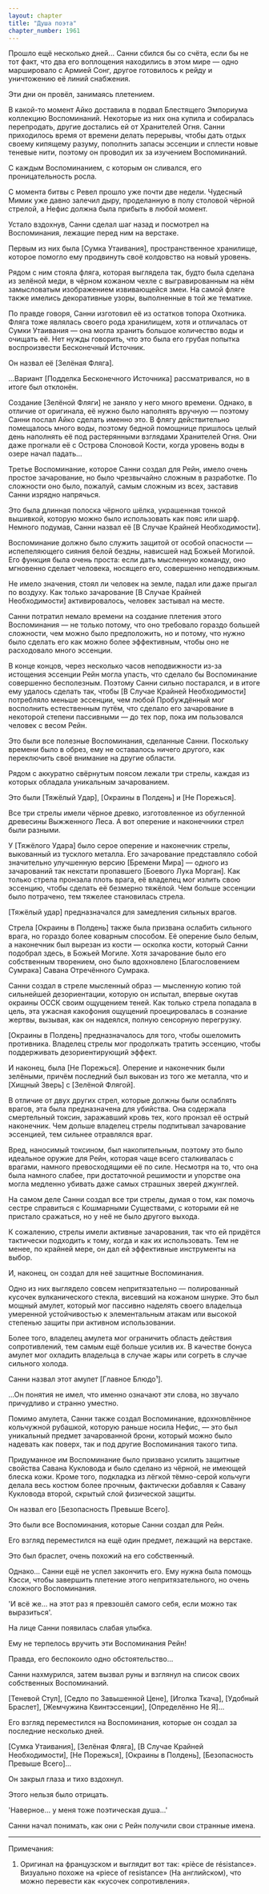 ```yaml
---
layout: chapter
title: "Душа поэта"
chapter_number: 1961
---
```




Прошло ещё несколько дней... Санни сбился бы со счёта, если бы не тот факт, что два его воплощения находились в этом мире — одно маршировало с Армией Сонг, другое готовилось к рейду и уничтожению её линий снабжения.

Эти дни он провёл, занимаясь плетением.

В какой-то момент Айко доставила в подвал Блестящего Эмпориума коллекцию Воспоминаний. Некоторые из них она купила и собиралась перепродать, другие достались ей от Хранителей Огня. Санни приходилось время от времени делать перерывы, чтобы дать отдых своему кипящему разуму, пополнить запасы эссенции и сплести новые теневые нити, поэтому он проводил их за изучением Воспоминаний.

С каждым Воспоминанием, с которым он сливался, его проницательность росла.

С момента битвы с Ревел прошло уже почти две недели. Чудесный Мимик уже давно залечил дыру, проделанную в полу столовой чёрной стрелой, а Нефис должна была прибыть в любой момент.

Устало вздохнув, Санни сделал шаг назад и посмотрел на Воспоминания, лежащие перед ним на верстаке.

Первым из них была [Сумка Утаивания], пространственное хранилище, которое помогло ему продвинуть своё колдовство на новый уровень.

Рядом с ним стояла фляга, которая выглядела так, будто была сделана из зелёной меди, в чёрном кожаном чехле с выгравированным на нём замысловатым изображением извивающейся змеи. На самой фляге также имелись декоративные узоры, выполненные в той же тематике.

По правде говоря, Санни изготовил её из остатков топора Охотника. Фляга тоже являлась своего рода хранилищем, хотя и отличалась от Сумки Утаивания — она могла хранить большое количество воды и очищать её. Нет нужды говорить, что это была его грубая попытка воспроизвести Бесконечный Источник.

Он назвал её [Зелёная Фляга].

...Вариант [Подделка Бесконечного Источника] рассматривался, но в итоге был отклонён.

Создание [Зелёной Фляги] не заняло у него много времени. Однако, в отличие от оригинала, её нужно было наполнять вручную — поэтому Санни послал Айко сделать именно это. В флягу действительно помещалось много воды, поэтому бедной помощнице пришлось целый день наполнять её под растерянными взглядами Хранителей Огня. Они даже прогнали её с Острова Слоновой Кости, когда уровень воды в озере начал падать...

Третье Воспоминание, которое Санни создал для Рейн, имело очень простое зачарование, но было чрезвычайно сложным в разработке. По сложности оно было, пожалуй, самым сложным из всех, заставив Санни изрядно напрячься.

Это была длинная полоска чёрного шёлка, украшенная тонкой вышивкой, которую можно было использовать как пояс или шарф. Немного подумав, Санни назвал её [В Случае Крайней Необходимости].

Воспоминание должно было служить защитой от особой опасности — испепеляющего сияния белой бездны, нависшей над Божьей Могилой. Его функция была очень проста: если дать мысленную команду, оно мгновенно сделает человека, носящего его, совершенно неподвижным.

Не имело значения, стоял ли человек на земле, падал или даже прыгал по воздуху. Как только зачарование [В Случае Крайней Необходимости] активировалось, человек застывал на месте.

Санни потратил немало времени на создание плетения этого Воспоминания — не только потому, что оно требовало гораздо большей сложности, чем можно было предположить, но и потому, что нужно было сделать его как можно более эффективным, чтобы оно не расходовало много эссенции.

В конце концов, через несколько часов неподвижности из-за истощения эссенции Рейн могла упасть, что сделало бы Воспоминание совершенно бесполезным. Поэтому Санни сильно постарался, и в итоге ему удалось сделать так, чтобы [В Случае Крайней Необходимости] потребляло меньше эссенции, чем любой Пробуждённый мог восполнить естественным путём, что сделало его зачарование в некоторой степени пассивными — до тех пор, пока им пользовался человек с весом Рейн.

Это были все полезные Воспоминания, сделанные Санни. Поскольку времени было в обрез, ему не оставалось ничего другого, как переключить своё внимание на другие области.

Рядом с аккуратно свёрнутым поясом лежали три стрелы, каждая из которых обладала уникальным зачарованием.

Это были [Тяжёлый Удар], [Окраины в Полдень] и [Не Порежься].

Все три стрелы имели чёрное древко, изготовленное из обугленной древесины Выжженного Леса. А вот оперение и наконечники стрел были разными.

У [Тяжёлого Удара] было серое оперение и наконечник стрелы, выкованный из тусклого металла. Его зачарование представляло собой значительно улучшенную версию [Бремени Мира] — одного из зачарований так некстати пропавшего [Боевого Лука Морган]. Как только стрела пронзала плоть врага, её владелец мог излить свою эссенцию, чтобы сделать её безмерно тяжёлой. Чем больше эссенции было потрачено, тем тяжелее становилась стрела.

[Тяжёлый удар] предназначался для замедления сильных врагов.

Стрела [Окраины в Полдень] также была призвана ослабить сильного врага, но гораздо более коварным способом. Её оперение было белым, а наконечник был вырезан из кости — осколка кости, который Санни подобрал здесь, в Божьей Могиле. Хотя зачарование было его собственным творением, оно было вдохновлено [Благословением Сумрака] Савана Отречённого Сумрака.

Санни создал в стреле мысленный образ — мысленную копию той сильнейшей дезориентации, которую он испытал, впервые окутав окраины ОССК своим ощущением теней. Как только стрела попадала в цель, эта ужасная какофония ощущений проецировалась в сознание жертвы, вызывая, как он надеялся, полную сенсорную перегрузку.

[Окраины в Полдень] предназначалось для того, чтобы ошеломить противника. Владелец стрелы мог продолжать тратить эссенцию, чтобы поддерживать дезориентирующий эффект.

И наконец, была [Не Порежься]. Оперение и наконечник были зелёными, причём последний был выкован из того же металла, что и [Хищный Зверь] с [Зелёной Флягой].

В отличие от двух других стрел, которые должны были ослаблять врагов, эта была предназначена для убийства. Она содержала смертельный токсин, заражавший кровь тех, кого пронзал её острый наконечник. Чем дольше владелец стрелы подпитывал зачарование эссенцией, тем сильнее отравлялся враг.

Вред, наносимый токсином, был накопительным, поэтому это было идеальное оружие для Рейн, которая чаще всего сталкивалась с врагами, намного превосходящими её по силе. Несмотря на то, что она была намного слабее, при достаточной решимости и упорстве она могла медленно убивать даже самых страшных зверей джунглей.

На самом деле Санни создал все три стрелы, думая о том, как помочь сестре справиться с Кошмарными Существами, с которыми ей не пристало сражаться, но у неё не было другого выхода.

К сожалению, стрелы имели активные зачарования, так что ей придётся тактически подходить к тому, когда и как их использовать. Тем не менее, по крайней мере, он дал ей эффективные инструменты на выбор.

И, наконец, он создал для неё защитные Воспоминания.

Одно из них выглядело совсем непритязательно — полированный кусочек вулканического стекла, висевший на кожаном шнурке. Это был мощный амулет, который мог пассивно наделять своего владельца умеренной устойчивостью к элементальным атакам или высокой степенью защиты при активном использовании.

Более того, владелец амулета мог ограничить область действия сопротивлений, тем самым ещё больше усилив их. В качестве бонуса амулет мог охладить владельца в случае жары или согреть в случае сильного холода.

Санни назвал этот амулет [Главное Блюдо¹].

...Он понятия не имел, что именно означают эти слова, но звучало причудливо и странно уместно.

Помимо амулета, Санни также создал Воспоминание, вдохновлённое кольчужной рубашкой, которую раньше носила Нефис, — это был уникальный предмет зачарованной брони, который можно было надевать как поверх, так и под другие Воспоминания такого типа.

Придуманное им Воспоминание было призвано усилить защитные свойства Савана Кукловода и было сделано из чёрной, не имеющей блеска кожи. Кроме того, подкладка из лёгкой тёмно-серой кольчуги делала весь костюм более прочным, фактически добавляя к Савану Кукловода второй, скрытый слой физической защиты.

Он назвал его [Безопасность Превыше Всего].

Это были все Воспоминания, которые Санни создал для Рейн.

Его взгляд переместился на ещё один предмет, лежащий на верстаке.

Это был браслет, очень похожий на его собственный.

Однако... Санни ещё не успел закончить его. Ему нужна была помощь Кэсси, чтобы завершить плетение этого непритязательного, но очень сложного Воспоминания.

'И всё же... на этот раз я превзошёл самого себя, если можно так выразиться'.

На лице Санни появилась слабая улыбка.

Ему не терпелось вручить эти Воспоминания Рейн!

Правда, его беспокоило одно обстоятельство...

Санни нахмурился, затем вызвал руны и взглянул на список своих собственных Воспоминаний.

[Теневой Стул], [Седло по Завышенной Цене], [Иголка Ткача], [Удобный Браслет], [Жемчужина Квинтэссенции], [Определённо Не Я]...

Его взгляд переместился на Воспоминания, которые он создал за последние несколько дней.

[Сумка Утаивания], [Зелёная Фляга], [В Случае Крайней Необходимости], [Не Порежься], [Окраины в Полдень], [Безопасность Превыше Всего]...

Он закрыл глаза и тихо вздохнул.

Этого нельзя было отрицать.

'Наверное... у меня тоже поэтическая душа...'

Санни начал понимать, как они с Рейн получили свои странные имена.

***

Примечания:

1. Оригинал на французском и выглядит вот так: «pièce de résistance». Визуально похоже на «piece of resistance» (На английском), что можно перевести как «кусочек сопротивления».

